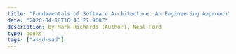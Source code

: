 ```yaml
---
title: "Fundamentals of Software Architecture: An Engineering Approach"
date: "2020-04-18T16:43:27.960Z"
description: by Mark Richards (Author), Neal Ford
type: books
tags: ["assd-sad"]
---
```

